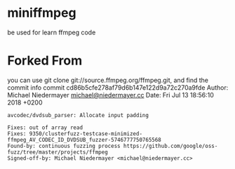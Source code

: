 # miniffmpeg
be used for learn ffmpeg code

# Forked From

you can use git clone git://source.ffmpeg.org/ffmpeg.git, and find the commit info
    commit cd86b5cfe278af79d6b147e122d9a72c270a9fde
    Author: Michael Niedermayer <michael@niedermayer.cc>
    Date:   Fri Jul 13 18:56:10 2018 +0200

    avcodec/dvdsub_parser: Allocate input padding

    Fixes: out of array read
    Fixes: 9350/clusterfuzz-testcase-minimized-ffmpeg_AV_CODEC_ID_DVDSUB_fuzzer-5746777750765568
    Found-by: continuous fuzzing process https://github.com/google/oss-fuzz/tree/master/projects/ffmpeg
    Signed-off-by: Michael Niedermayer <michael@niedermayer.cc>
